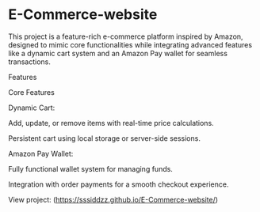 # E-Commerce-website
This project is a feature-rich e-commerce platform inspired by Amazon, designed to mimic core functionalities while integrating advanced features like a dynamic cart system and an Amazon Pay wallet for seamless transactions.

Features

Core Features

Dynamic Cart:

Add, update, or remove items with real-time price calculations.

Persistent cart using local storage or server-side sessions.

Amazon Pay Wallet:

Fully functional wallet system for managing funds.

Integration with order payments for a smooth checkout experience.

View project: (https://sssiddzz.github.io/E-Commerce-website/)
